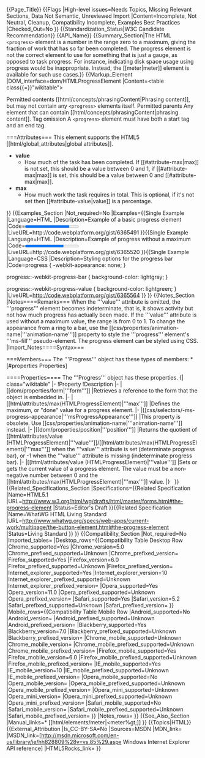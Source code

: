 {{Page_Title}}
{{Flags
|High-level issues=Needs Topics, Missing Relevant Sections, Data Not Semantic, Unreviewed Import
|Content=Incomplete, Not Neutral, Cleanup, Compatibility Incomplete, Examples Best Practices
|Checked_Out=No
}}
{{Standardization_Status|W3C Candidate Recommendation}}
{{API_Name}}
{{Summary_Section|The HTML <code>&lt;progress&gt;</code> element is a number in the range zero to a maximum, giving the fraction of work that has so far been completed. The progress element is not the correct element to use for something that is just a gauge, as opposed to task progress. For instance, indicating disk space usage using progress would be inappropriate. Instead, the [[meter|meter]] element is available for such use cases.}}
{{Markup_Element
|DOM_interface=dom/HTMLProgressElement
|Content=<table class{{=}}"wikitable">
<tr>
<th style{{=}}"vertical-align: top" id="permitted-contents">Permitted&#160;contents</th>
<td style{{=}}"vertical-align: top; padding-top: 10px">[[html/concepts/phrasingContent|Phrasing content]], but may not contain any <code>&lt;progress&gt;</code> elements itself.</td>
</tr>
<tr>
<th id="permitted-parents">Permitted&#160;parents</th>
<td>Any element that can contain [[html/concepts/phrasingContent|phrasing content]].</td>
</tr>
<tr>
<th id="tag-omission">Tag&#160;omission</th>
<td>A <code>&lt;progress&gt;</code> element must have both a start tag and an end tag.</td>
</tr>
</table>


===Attributes===
This element supports the HTML5 [[html/global_attributes|global attributes]].
<ul>
<li id="attribute-value"><b>value</b>
<ul>
<li>How much of the task has been completed. If [[#attribute-max|max]] is not set, this should be a value between 0 and 1, if [[#attribute-max|max]] is set, this should be a value between 0 and [[#attribute-max|max]].</li>
</ul>
</li>
<li id="attribute-max"><b>max</b>
<ul>
<li>How much work the task requires in total. This is optional, if it's not set then [[#attribute-value|value]] is a percentage.</li>
</ul>
</li>
</ul>
}}
{{Examples_Section
|Not_required=No
|Examples={{Single Example
|Language=HTML
|Description=Example of a basic progress element
|Code=<progress value="165" max="200">165 of 200 finished</progress>
|LiveURL=http://code.webplatform.org/gist/6365491
}}{{Single Example
|Language=HTML
|Description=Example of progress without a maximum
|Code=<progress value="0.72">72% done</progress>
|LiveURL=http://code.webplatform.org/gist/6365520
}}{{Single Example
|Language=CSS
|Description=Styling options for the progress bar
|Code=progress {
  -webkit-appearance: none;
}

progress::-webkit-progress-bar {
  background-color: lightgray;
}

progress::-webkit-progress-value {
  background-color: lightgreen;
}
|LiveURL=http://code.webplatform.org/gist/6365564
}}
}}
{{Notes_Section
|Notes====Remarks===
When the '''value''' attribute is omitted, the '''progress''' element becomes indeterminate, that is, it shows activity but not how much progress has actually been made. If the '''value''' attribute is used without a maximum value, the range is from 0 to 1. To change the appearance from a ring to a bar, use the [[css/properties/animation-name|'''animation-name''']] property  to style   the '''progress''' element's '''ms-fill''' pseudo-element. The progress element can be styled using CSS.
|Import_Notes====Syntax===

===Members===
The '''Progress''' object has these types of members:
*[#properties Properties]


====Properties====
The '''Progress''' object has these properties.
{| class="wikitable"
|-
!Property
!Description
|-
|[[dom/properties/form|'''form''']]
|Retrieves a reference to the form that the object is embedded in.
|-
|[[html/attributes/max(HTMLProgressElement)|'''max''']]
|Defines the maximum, or "done" value for a progress element.
|-
|[[css/selectors/-ms-progress-appearance|'''msProgressAppearance''']]
|This property is obsolete. Use [[css/properties/animation-name|'''animation-name''']] instead.
|-
|[[dom/properties/position|'''position''']]
|Returns the quotient of [[html/attributes/value (HTMLProgressElement)|'''value''']]/[[html/attributes/max(HTMLProgressElement)|'''max''']] when the '''value''' attribute is set (determinate progress bar), or -1 when the '''value''' attribute is missing (indeterminate progress bar).
|-
|[[html/attributes/value (HTMLProgressElement)|'''value''']]
|Sets or gets the current value of a progress element. The value must be a non-negative number between 0 and the [[html/attributes/max(HTMLProgressElement)|'''max''']] value.
|}
 
}}
{{Related_Specifications_Section
|Specifications={{Related Specification
|Name=HTML5.1
|URL=http://www.w3.org/html/wg/drafts/html/master/forms.html#the-progress-element
|Status=Editor's Draft
}}{{Related Specification
|Name=WhatWG HTML Living Standard
|URL=http://www.whatwg.org/specs/web-apps/current-work/multipage/the-button-element.html#the-progress-element
|Status=Living Standard
}}
}}
{{Compatibility_Section
|Not_required=No
|Imported_tables=
|Desktop_rows={{Compatibility Table Desktop Row
|Chrome_supported=Yes
|Chrome_version=5.0
|Chrome_prefixed_supported=Unknown
|Chrome_prefixed_version=
|Firefox_supported=Yes
|Firefox_version=6.0
|Firefox_prefixed_supported=Unknown
|Firefox_prefixed_version=
|Internet_explorer_supported=Yes
|Internet_explorer_version=10
|Internet_explorer_prefixed_supported=Unknown
|Internet_explorer_prefixed_version=
|Opera_supported=Yes
|Opera_version=11.0
|Opera_prefixed_supported=Unknown
|Opera_prefixed_version=
|Safari_supported=Yes
|Safari_version=5.2
|Safari_prefixed_supported=Unknown
|Safari_prefixed_version=
}}
|Mobile_rows={{Compatibility Table Mobile Row
|Android_supported=No
|Android_version=
|Android_prefixed_supported=Unknown
|Android_prefixed_version=
|Blackberry_supported=Yes
|Blackberry_version=7.0
|Blackberry_prefixed_supported=Unknown
|Blackberry_prefixed_version=
|Chrome_mobile_supported=Unknown
|Chrome_mobile_version=
|Chrome_mobile_prefixed_supported=Unknown
|Chrome_mobile_prefixed_version=
|Firefox_mobile_supported=Yes
|Firefox_mobile_version=6.0
|Firefox_mobile_prefixed_supported=Unknown
|Firefox_mobile_prefixed_version=
|IE_mobile_supported=Yes
|IE_mobile_version=10
|IE_mobile_prefixed_supported=Unknown
|IE_mobile_prefixed_version=
|Opera_mobile_supported=No
|Opera_mobile_version=
|Opera_mobile_prefixed_supported=Unknown
|Opera_mobile_prefixed_version=
|Opera_mini_supported=Unknown
|Opera_mini_version=
|Opera_mini_prefixed_supported=Unknown
|Opera_mini_prefixed_version=
|Safari_mobile_supported=No
|Safari_mobile_version=
|Safari_mobile_prefixed_supported=Unknown
|Safari_mobile_prefixed_version=
}}
|Notes_rows=
}}
{{See_Also_Section
|Manual_links=* [[html/elements/meter|&lt;meter%gt;]]
}}
{{Topics|HTML}}
{{External_Attribution
|Is_CC-BY-SA=No
|Sources=MSDN
|MDN_link=
|MSDN_link=[http://msdn.microsoft.com/en-us/library/ie/hh828809%28v=vs.85%29.aspx Windows Internet Explorer API reference]
|HTML5Rocks_link=
}}